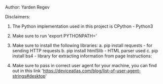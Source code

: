 Author: Yarden Regev

Disclaimers:
1. The Python implementation used in this project is CPython - Python3
2. Make sure to run 'export PYTHONPATH=<parent directory of guardicore_crawler>'
3. Make sure to install the following libraries:
   a. pip install requests - for sending HTTP requests
   b. pip install html5lib - HTML parser used
   c. pip install bs4      - library for extracting information from page
Instructions:

1. Make sure to pass in correct user agent for your machine, you can find out 
   in this link 'https://deviceatlas.com/blog/list-of-user-agent-strings#desktop'
